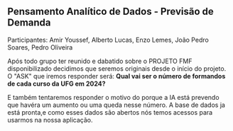 ## Pensamento Analítico de Dados - Previsão de Demanda
Participantes: Amir Youssef, Alberto Lucas, Enzo Lemes, João Pedro Soares, Pedro Oliveira

Após todo grupo ter reunido e dabatido sobre o PROJETO FMF disponibilizado decidimos que seremos originais desde o início do projeto.
O "ASK" que iremos responder será: **Qual vai ser o número de formandos de cada curso da UFG em 2024?**

E também tentaremos responder o motivo do porque a IA está prevendo que havéra um aumento ou uma queda nesse número.
A base de dados ja está pronta,e como esses dados são abertos nós temos acessos para usarmos na nossa aplicação.
